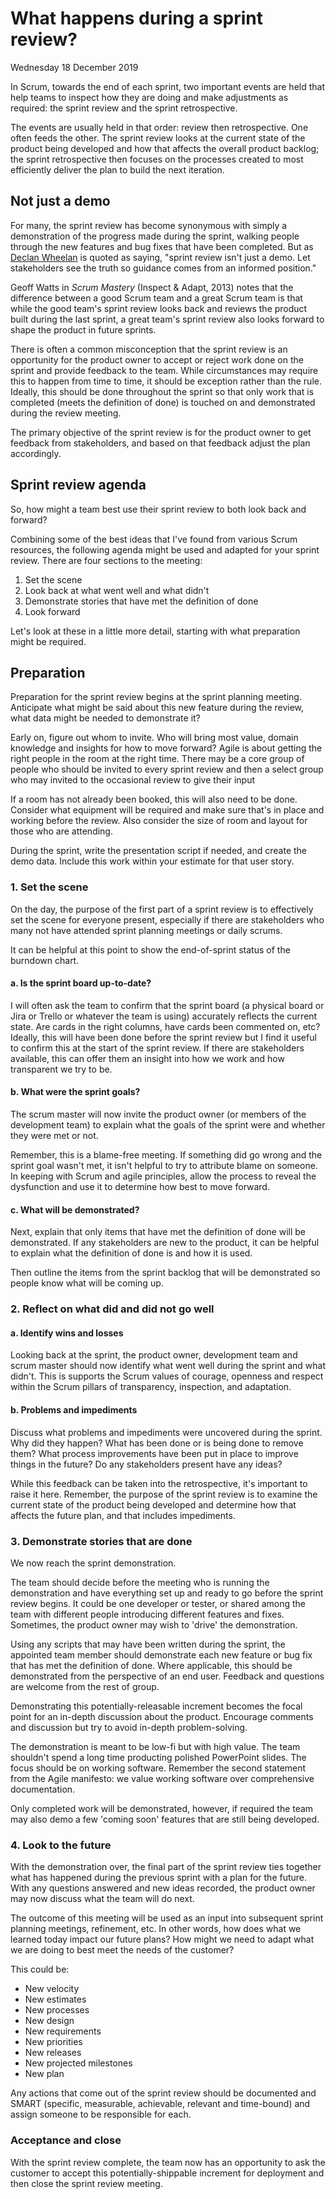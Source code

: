 
# What happens during a sprint review?

Wednesday 18 December 2019

In Scrum, towards the end of each sprint, two important events are held that help teams to inspect how they are doing and make adjustments as required: the sprint review and the sprint retrospective. 

The events are usually held in that order: review then retrospective. One often feeds the other. The sprint review looks at the current state of the product being developed and how that affects the overall product backlog; the sprint retrospective then focuses on the processes created to most efficiently deliver the plan to build the next iteration.


## Not just a demo

For many, the sprint review has become synonymous with simply a demonstration of the progress made during the sprint, walking people through the new features and bug fixes that have been completed. But as [Declan Wheelan](https://twitter.com/AgileFortune/status/1206729797126311936) is quoted as saying, "sprint review isn't just a demo. Let stakeholders see the truth so guidance comes from an informed position."

Geoff Watts in _Scrum Mastery_ (Inspect & Adapt, 2013) notes that the difference between a good Scrum team and a great Scrum team is that while the good team's sprint review looks back and reviews the product built during the last sprint, a great team's sprint review also looks forward to shape the product in future sprints.

There is often a common misconception that the sprint review is an opportunity for the product owner to accept or reject work done on the sprint and provide feedback to the team. While circumstances may require this to happen from time to time, it should be exception rather than the rule. Ideally, this should be done throughout the sprint so that only work that is completed (meets the definition of done) is touched on and demonstrated during the review meeting.

The primary objective of the sprint review is for the product owner to get feedback from stakeholders, and based on that feedback adjust the plan accordingly.


## Sprint review agenda

So, how might a team best use their sprint review to both look back and forward?

Combining some of the best ideas that I've found from various Scrum resources, the following agenda might be used and adapted for your sprint review. There are four sections to the meeting:

1. Set the scene
2. Look back at what went well and what didn't
3. Demonstrate stories that have met the definition of done
4. Look forward

Let's look at these in a little more detail, starting with what preparation might be required.


## Preparation

Preparation for the sprint review begins at the sprint planning meeting. Anticipate what might be said about this new feature during the review, what data might be needed to demonstrate it?

Early on, figure out whom to invite. Who will bring most value, domain knowledge and insights for how to move forward? Agile is about getting the right people in the room at the right time.  There may be a core group of people who should be invited to every sprint review and then a select group who may invited to the occasional review to give their input 

If a room has not already been booked, this will also need to be done. Consider what equipment will be required and make sure that's in place and working before the review. Also consider the size of room and layout for those who are attending.

During the sprint, write the presentation script if needed, and create the demo data. Include this work within your estimate for that user story.


### 1. Set the scene

On the day, the purpose of the first part of a sprint review is to effectively set the scene for everyone present, especially if there are stakeholders who many not have attended sprint planning meetings or daily scrums.

It can be helpful at this point to show the end-of-sprint status of the burndown chart.

#### a. Is the sprint board up-to-date?

I will often ask the team to confirm that the sprint board (a physical board or Jira or Trello or whatever the team is using) accurately reflects the current state. Are cards in the right columns, have cards been commented on, etc? Ideally, this will have been done before the sprint review but I find it useful to confirm this at the start of the sprint review. If there are stakeholders available, this can offer them an insight into how we work and how transparent we try to be.

#### b. What were the sprint goals?

The scrum master will now invite the product owner (or members of the development team) to explain what the goals of the sprint were and whether they were met or not.

Remember, this is a blame-free meeting. If something did go wrong and the sprint goal wasn't met, it isn't helpful to try to attribute blame on someone. In keeping with Scrum and agile principles, allow the process to reveal the dysfunction and use it to determine how best to move forward.

#### c. What will be demonstrated?

Next, explain that only items that have met the definition of done will be demonstrated. If any stakeholders are new to the product, it can be helpful to explain what the definition of done is and how it is used.

Then outline the items from the sprint backlog that will be demonstrated so people know what will be coming up.


### 2. Reflect on what did and did not go well

#### a. Identify wins and losses

Looking back at the sprint, the product owner, development team and scrum master should now identify what went well during the sprint and what didn't. This is supports the Scrum values of courage, openness and respect within the Scrum pillars of transparency, inspection, and adaptation.

#### b. Problems and impediments

Discuss what problems and impediments were uncovered during the sprint. Why did they happen? What has been done or is being done to remove them? What process improvements have been put in place to improve things in the future? Do any stakeholders present have any ideas?

While this feedback can be taken into the retrospective, it's important to raise it here. Remember, the purpose of the sprint review is to examine the current state of the product being developed and determine how that affects the future plan, and that includes impediments.


### 3. Demonstrate stories that are done

We now reach the sprint demonstration.

The team should decide before the meeting who is running the demonstration and have everything set up and ready to go before the sprint review begins. It could be one developer or tester, or shared among the team with different people introducing different features and fixes. Sometimes, the product owner may wish to 'drive' the demonstration.

Using any scripts that may have been written during the sprint, the appointed team member should demonstrate each new feature or bug fix that has met the definition of done. Where applicable, this should be demonstrated from the perspective of an end user. Feedback and questions are welcome from the rest of group.

Demonstrating this potentially-releasable increment becomes the focal point for an in-depth discussion about the product. Encourage comments and discussion but try to avoid in-depth problem-solving.

The demonstration is meant to be low-fi but with high value. The team shouldn't spend a long time producting polished PowerPoint slides. The focus should be on working software. Remember the second statement from the Agile manifesto: we value working software over comprehensive documentation.

Only completed work will be demonstrated, however, if required the team may also demo a few 'coming soon' features that are still being developed.


### 4. Look to the future

With the demonstration over, the final part of the sprint review ties together what has happened during the previous sprint with a plan for the future. With any questions answered and new ideas recorded, the product owner may now discuss what the team will do next.

The outcome of this meeting will be used as an input into subsequent sprint planning meetings, refinement, etc. In other words, how does what we learned today impact our future plans? How might we need to adapt what we are doing to best meet the needs of the customer?

This could be:

* New velocity
* New estimates
* New processes
* New design
* New requirements
* New priorities
* New releases
* New projected milestones
* New plan

Any actions that come out of the sprint review should be documented and SMART (specific, measurable, achievable, relevant and time-bound) and assign someone to be responsible for each.


### Acceptance and close

With the sprint review complete, the team now has an opportunity to ask the customer to accept this potentially-shippable increment for deployment and then close the sprint review meeting.